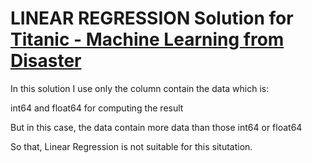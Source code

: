 # LINEAR REGRESSION Solution for [Titanic - Machine Learning from Disaster](https://www.kaggle.com/competitions/titanic/overview)
In this solution I use only the column contain the data which is:

int64 and float64 for computing the result

But in this case, the data contain more data than those int64 or float64

So that, Linear Regression is not suitable for this situtation.
